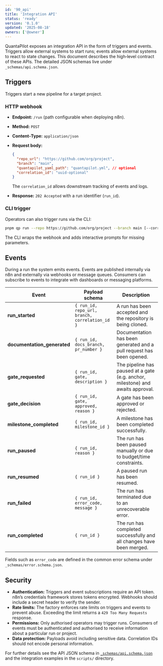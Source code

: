 ```yaml
---
id: '90_api'
title: 'Integration API'
status: 'ready'
version: '0.1.0'
updated: '2025-08-18'
owners: ['@owner']
---
```


QuantaPilot exposes an integration API in the form of triggers and events. Triggers allow external systems to start runs; events allow external systems to react to state changes. This document describes the high‑level contract of these APIs. The detailed JSON schemas live under `_schemas/api.schema.json`.

## Triggers

Triggers start a new pipeline for a target project.

### HTTP webhook

- **Endpoint:** `/run` (path configurable when deploying n8n).
- **Method:** `POST`
- **Content‑Type:** `application/json`
- **Request body:**

  ```json
  {
    "repo_url": "https://github.com/org/project",
    "branch": "main",
    "quantapilot_yaml_path": "quantapilot.yml", // optional
    "correlation_id": "uuid-optional"
  }
  ```

  The `correlation_id` allows downstream tracking of events and logs.

- **Response:** `202 Accepted` with a run identifier (`run_id`).

### CLI trigger

Operators can also trigger runs via the CLI:

```bash
pnpm qp run --repo https://github.com/org/project --branch main [--correlation-id <uuid>]
```

The CLI wraps the webhook and adds interactive prompts for missing parameters.

## Events

During a run the system emits events. Events are published internally via n8n and externally via webhooks or message queues. Consumers can subscribe to events to integrate with dashboards or messaging platforms.

| Event                       | Payload schema                                 | Description                                                                     |
| --------------------------- | ---------------------------------------------- | ------------------------------------------------------------------------------- |
| **run_started**             | `{ run_id, repo_url, branch, correlation_id }` | A run has been accepted and the repository is being cloned.                     |
| **documentation_generated** | `{ run_id, docs_branch, pr_number }`           | Documentation has been generated and a pull request has been opened.            |
| **gate_requested**          | `{ run_id, gate, description }`                | The pipeline has paused at a gate (e.g. anchor, milestone) and awaits approval. |
| **gate_decision**           | `{ run_id, gate, approved, reason }`           | A gate has been approved or rejected.                                           |
| **milestone_completed**     | `{ run_id, milestone_id }`                     | A milestone has been completed successfully.                                    |
| **run_paused**              | `{ run_id, reason }`                           | The run has been paused manually or due to budget/time constraints.             |
| **run_resumed**             | `{ run_id }`                                   | A paused run has been resumed.                                                  |
| **run_failed**              | `{ run_id, error_code, message }`              | The run has terminated due to an unrecoverable error.                           |
| **run_completed**           | `{ run_id }`                                   | The run has completed successfully and all changes have been merged.            |

Fields such as `error_code` are defined in the common error schema under `_schemas/error.schema.json`.

## Security

- **Authentication:** Triggers and event subscriptions require an API token. n8n’s credentials framework stores tokens encrypted. Webhooks should include a secret header to verify the sender.
- **Rate limits:** The factory enforces rate limits on triggers and events to prevent abuse. Exceeding the limit returns a `429 Too Many Requests` response.
- **Permissions:** Only authorised operators may trigger runs. Consumers of events must be authenticated and authorised to receive information about a particular run or project.
- **Data protection:** Payloads avoid including sensitive data. Correlation IDs should not encode personal information.

For further details see the API JSON schema in [`_schemas/api.schema.json`](../_schemas/api.schema.json) and the integration examples in the `scripts/` directory.
